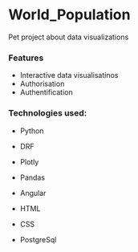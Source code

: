 # World_Population
Pet project about data visualizations


### Features
* Interactive data visualisatinos
* Authorisation
* Authentification


### Technologies used:
* Python
* DRF
* Plotly
* Pandas

* Angular
* HTML
* CSS

* PostgreSql

